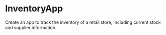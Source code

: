 # InventoryApp
Create an app to track the inventory of a retail store, including current stock and supplier information.
